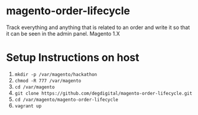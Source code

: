 # magento-order-lifecycle
Track everything and anything that is related to an order and write it so that it can be seen in the admin panel. Magento 1.X

# Setup Instructions on host
1. `mkdir -p /var/magento/hackathon`
2. `chmod -R 777 /var/magento`
3. `cd /var/magento`
4. `git clone https://github.com/degdigital/magento-order-lifecycle.git`
5. `cd /var/magento/magento-order-lifecycle`
6. `vagrant up`

